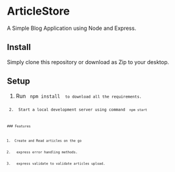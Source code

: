 # ArticleStore
A Simple Blog Application using Node and Express.
## Install
Simply clone this repository or download as Zip  to your desktop.
## Setup
<ol>
  <li>Run <code> npm install <code> to download all the requirements.</li>
  <li> Start a local development server using command <code> npm start <code></li>
</ol>
### Features
<ol>
  <li> Create and Read articles on the go</li>
  <li>  express error handling methods.</li>
  <li>  express validate to validate articles upload.</li>
</ol>
